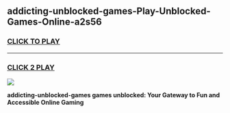 
## addicting-unblocked-games-Play-Unblocked-Games-Online-a2s56
<h3>
<a href="https://premium76.site?title=addicting-unblocked-games&ref=24A">CLICK TO PLAY</a></h3>
<hr>

<h3>
<a href="https://premium76.site?title=addicting-unblocked-games&ref=24A">CLICK 2 PLAY</a>
  
</h3>

<a href="https://premium76.site?title=addicting-unblocked-games&ref=24A"><img src="https://clearcache.store/games.png"></a>


**addicting-unblocked-games games unblocked: Your Gateway to Fun and Accessible Online Gaming**
